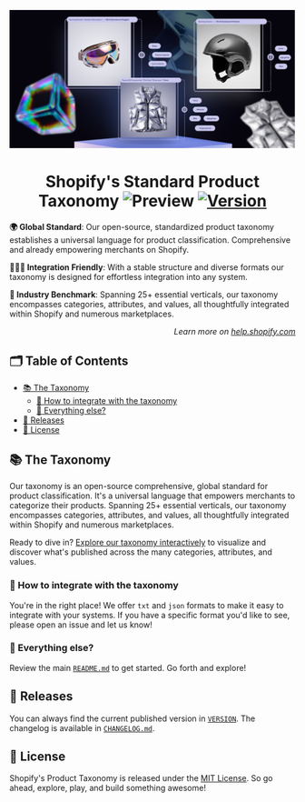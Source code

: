 <p align="center"><img src="../docs/assets/img/header.png" /></p>

<!-- omit in toc -->
<h1 align="center">Shopify's Standard Product Taxonomy <img src="https://img.shields.io/badge/preview-orange.svg" alt="Preview"> <a href="../VERSION"><img src="https://img.shields.io/badge/version-v0.18.0-blue.svg" alt="Version"></a></h1>

**🌍 Global Standard**: Our open-source, standardized product taxonomy establishes a universal language for product classification. Comprehensive and already empowering merchants on Shopify.

**👩🏼‍💻 Integration Friendly**: With a stable structure and diverse formats our taxonomy is designed for effortless integration into any system.

**🚀 Industry Benchmark**: Spanning 25+ essential verticals, our taxonomy encompasses categories, attributes, and values, all thoughtfully integrated within Shopify and numerous marketplaces.

<p align="right"><em>Learn more on <a href="https://help.shopify.com/manual/products/details/product-category">help.shopify.com</a></em></p>

<!-- omit in toc -->
## 🗂️ Table of Contents

- [📚 The Taxonomy](#-the-taxonomy)
  - [🧩 How to integrate with the taxonomy](#-how-to-integrate-with-the-taxonomy)
  - [👀 Everything else?](#-everything-else)
- [📅 Releases](#-releases)
- [📜 License](#-license)

## 📚 The Taxonomy

Our taxonomy is an open-source comprehensive, global standard for product classification. It's a universal language that empowers merchants to categorize their products. Spanning 25+ essential verticals, our taxonomy encompasses categories, attributes, and values, all thoughtfully integrated within Shopify and numerous marketplaces.

Ready to dive in? [Explore our taxonomy interactively](https://shopify.github.io/product-taxonomy/releases/unstable/?categoryId=gid%3A%2F%2Fshopify%2FTaxonomyCategory%2Fsg-4-17-2-17) to visualize and discover what's published across the many categories, attributes, and values.

### 🧩 How to integrate with the taxonomy

You're in the right place! We offer `txt` and `json` formats to make it easy to integrate with your systems. If you have a specific format you'd like to see, please open an issue and let us know!

### 👀 Everything else?

Review the main [`README.md`](../README.md) to get started. Go forth and explore!

## 📅 Releases

You can always find the current published version in [`VERSION`](../VERSION). The changelog is available in [`CHANGELOG.md`](../CHANGELOG.md).

## 📜 License

Shopify's Product Taxonomy is released under the [MIT License](../LICENSE). So go ahead, explore, play, and build something awesome!
